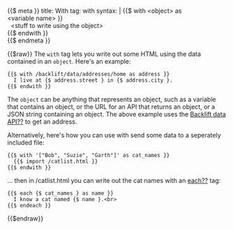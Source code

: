 {{$ meta }}
title: With
tag: with
syntax: |
    {{$&nbsp;with&nbsp;&lt;object&gt;&nbsp;as &lt;variable&nbsp;name&gt;&nbsp;}}<br>
    &nbsp;&nbsp;&lt;stuff to write using the object&gt;<br>
    {{$&nbsp;endwith&nbsp;}}<br>
{{$ endmeta }} 

{{$raw}}
The `with` tag lets you write out some HTML using the data contained in an `object`. Here's an example:

    {{$ with /backlift/data/addresses/home as address }}
      I live at {$ address.street } in {$ address.city }.
    {{$ endwith }}

The `object` can be anything that represents an object, such as a variable that contains an object, or the URL for an API that returns an object, or a JSON string containing an object. The above example uses the [Backlift data API??]() to get an address. 

Alternatively, here's how you can use with send some data to a seperately included file:
  
    {{$ with '["Bob", "Suzie", "Garth"]' as cat_names }}
      {{$ import /catlist.html }}
    {{$ endwith }}

... then in /catlist.html you can write out the cat names with an [each??]() tag:

    {{$ each {$ cat_names } as name }}
      I know a cat named {$ name }.<br>
    {{$ endeach }}

{{$endraw}}






